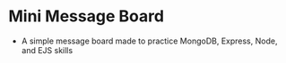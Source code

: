 # Mini Message Board

- A simple message board made to practice MongoDB, Express, Node, and EJS skills